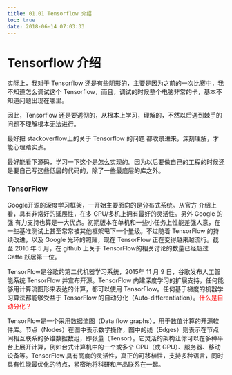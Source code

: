 ```yaml
---
title: 01.01 Tensorflow 介绍
toc: true
date: 2018-06-14 07:03:33
---
```


# Tensorflow 介绍


实际上，我对于 Tensorflow 还是有些阴影的，主要是因为之前的一次比赛中，我不知道怎么调试这个 Tensorflow，而且，调试的时候整个电脑非常的卡，基本不知道问题出现在哪里。

因此，Tensorflow 还是要透彻的，从根本上学习，理解的，不然以后遇到棘手的问题不理解根本无法进行。

最好把 stackoverflow上的关于 Tensorflow 的问题 都收录进来，深刻理解，才能心理踏实点。

最好能看下源码，学习一下这个是怎么实现的。因为以后要做自己的工程的时候还是要自己写这些低层的代码的，除了一些最底层的库之外。




### TensorFlow

Google开源的深度学习框架，一开始主要面向的是分布式系统。从官方 介绍上看，具有非常好的延展性，在多 GPU/多机上拥有最好的灵活性。另外 Google 的强 有力支持也算是一大优点。初期版本在单机和一些小任务上性能差强人意，在一些基准测试上甚至常常被其他框架甩下一个量级。不过随着 TensorFlow 的持续改进，以及 Google 光环的照耀，现在 TensorFlow 正在变得越来越流行。截至 2016 年 5 月，在 github 上关于 TensorFlow的相关讨论的数量已经超过 Caffe 跃居第一位。




TensorFlow是谷歌的第二代机器学习系统，2015年 11 月 9 日，谷歌发布人工智能系统 TensorFlow 并宣布开源。TensorFlow 内建深度学习的扩展支持，任何能够用计算流图形来表达的计算，都可以使用 TensorFlow。任何基于梯度的机器学习算法都能够受益于 TensorFlow 的自动分化（Auto-differentiation）。<span style="color:red;">什么是自动分化？</span>

TensorFlow是一个采用数据流图（Data flow graphs），用于数值计算的开源软件库。节点（Nodes）在图中表示数学操作，图中的线（Edges）则表示在节点间相互联系的多维数据数组，即张量（Tensor）。它灵活的架构让你可以在多种平台上展开计算，例如台式计算机中的一个或多个 CPU（或 GPU）、服务器、移动设备等。TensorFlow 具有高度的灵活性，真正的可移植性，支持多种语言，同时具有性能最优化的特点，紧密地将科研和产品联系在一起。
